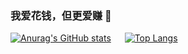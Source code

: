### 我爱花钱，但更爱赚 👋

[![Anurag's GitHub stats](https://github-readme-stats.vercel.app/api?username=Wangliquan&theme=radical)](https://github.com/anuraghazra/github-readme-stats) &emsp; [![Top Langs](https://github-readme-stats.vercel.app/api/top-langs/?username=Wangliquan&layout=compact&theme=radical)](https://github.com/anuraghazra/github-readme-stats)



<!--
**WangLiquan/Wangliquan** is a ✨ _special_ ✨ repository because its `README.md` (this file) appears on your GitHub profile.

Here are some ideas to get you started:


- 🔭 I’m currently working on ...
- 🌱 I’m currently learning ...
- 👯 I’m looking to collaborate on ...
- 🤔 I’m looking for help with ...
- 💬 Ask me about ...
- 📫 How to reach me: ...
- 😄 Pronouns: ...
- ⚡ Fun fact: ...
-->
